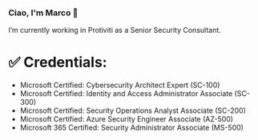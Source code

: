 ### Ciao, I'm Marco 👋

<!--
**MarcoPassanisi/marcopassanisi** is a ✨ _special_ ✨ repository because its `README.md` (this file) appears on your GitHub profile.

Here are some ideas to get you started:

- 🔭 I’m currently working on ...
- 🌱 I’m currently learning ...
- 👯 I’m looking to collaborate on ...
- 🤔 I’m looking for help with ...
- 💬 Ask me about ...
- 📫 How to reach me: ...
- 😄 Pronouns: ...
- ⚡ Fun fact: ...
-->
I’m currently working in Protiviti as a Senior Security Consultant.

# ✅ Credentials:
* Microsoft Certified: Cybersecurity Architect Expert (SC-100)
* Microsoft Certified: Identity and Access Administrator Associate (SC-300)
* Microsoft Certified: Security Operations Analyst Associate (SC-200)
* Microsoft Certified: Azure Security Engineer Associate (AZ-500)
* Microsoft 365 Certified: Security Administrator Associate (MS-500)
